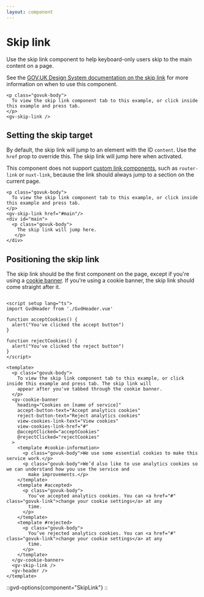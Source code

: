 ```yaml
---
layout: component
---
```


# Skip link

Use the skip link component to help keyboard-only users skip to the main content on a page.

See the [GOV.UK Design System documentation on the skip link](https://design-system.service.gov.uk/components/skip-link/)
for more information on when to use this component.

```vue-html
<p class="govuk-body">
  To view the skip link component tab to this example, or click inside this example and press tab.
</p>
<gv-skip-link />
```

## Setting the skip target

By default, the skip link will jump to an element with the ID `content`. 
Use the `href` prop to override this. The skip link will jump here when activated. 

This component does not support [custom link components](/get-started/using-router-link-or-nuxt-link), such as
`router-link` or `nuxt-link`, because the link should always jump to a section on the current page.

```vue-html
<p class="govuk-body">
  To view the skip link component tab to this example, or click inside this example and press tab.
</p>
<gv-skip-link href="#main"/>
<div id="main">
  <p class="govuk-body">
    The skip link will jump here.
   </p>
</div>
```

## Positioning the skip link

The skip link should be the first component on the page, except if you're using a [cookie banner](cookie-banner). If
you're using a cookie banner, the skip link should come straight after it.

```vue

<script setup lang="ts">
import GvdHeader from './GvdHeader.vue'

function acceptCookies() {
  alert("You've clicked the accept button")
}

function rejectCookies() {
  alert("You've clicked the reject button")
}
</script>

<template>
  <p class="govuk-body">
    To view the skip link component tab to this example, or click inside this example and press tab. The skip link will
    appear after you've tabbed through the cookie banner.
  </p>
  <gv-cookie-banner
    heading="Cookies on [name of service]"
    accept-button-text="Accept analytics cookies"
    reject-button-text="Reject analytics cookies"
    view-cookies-link-text="View cookies"
    view-cookies-link-href="#"
    @acceptClicked="acceptCookies"
    @rejectClicked="rejectCookies"
  >
    <template #cookie-information>
      <p class="govuk-body">We use some essential cookies to make this service work.</p>
      <p class="govuk-body">We’d also like to use analytics cookies so we can understand how you use the service and
        make improvements.</p>
    </template>
    <template #accepted>
      <p class="govuk-body">
        You’ve accepted analytics cookies. You can <a href="#" class="govuk-link">change your cookie settings</a> at any
        time.
      </p>
    </template>
    <template #rejected>
      <p class="govuk-body">
        You’ve rejected analytics cookies. You can <a href="#" class="govuk-link">change your cookie settings</a> at any
        time.
      </p>
    </template>
  </gv-cookie-banner>
  <gv-skip-link />
  <gv-header />
</template>
```

::gvd-options{component="SkipLink"}
::